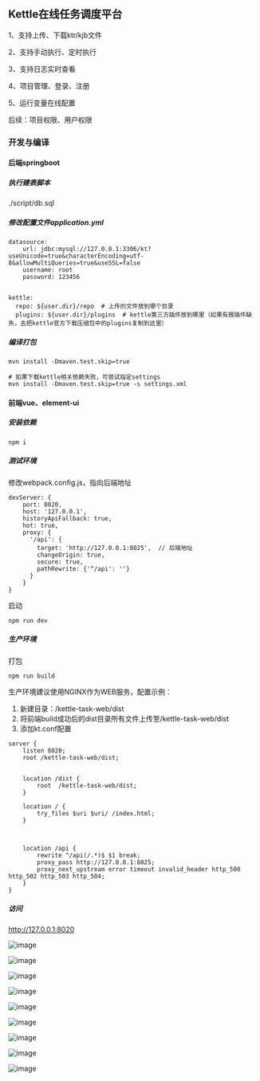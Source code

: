 ## Kettle在线任务调度平台


1、支持上传、下载ktr/kjb文件

2、支持手动执行、定时执行

3、支持日志实时查看

4、项目管理、登录、注册

5、运行变量在线配置

后续：项目权限、用户权限


### 开发与编译
#### 后端springboot

##### 执行建表脚本
./script/db.sql

##### 修改配置文件application.yml

```
datasource:
    url: jdbc:mysql://127.0.0.1:3306/kt?useUnicode=true&characterEncoding=utf-8&allowMultiQueries=true&useSSL=false
    username: root
    password: 123456
    

kettle:
  repo: ${user.dir}/repo  # 上传的文件放到哪个目录
  plugins: ${user.dir}/plugins  # kettle第三方插件放到哪里（如果有报插件缺失，去把kettle官方下载压缩包中的plugins复制到这里）
```



##### 编译打包
```
mvn install -Dmaven.test.skip=true

# 如果下载kettle相关依赖失败，可尝试指定settings
mvn install -Dmaven.test.skip=true -s settings.xml
```


#### 前端vue、element-ui

##### 安装依赖
```
npm i

```

##### 测试环境
修改webpack.config.js，指向后端地址

```
devServer: {
    port: 8020,
    host: '127.0.0.1',
    historyApiFallback: true,
    hot: true,
    proxy: {
      '/api': {
        target: 'http://127.0.0.1:8025',  // 后端地址
        changeOrigin: true,
        secure: true,
        pathRewrite: {'^/api': ''}
      }
    }
}
```

启动
```
npm run dev
```


##### 生产环境

打包
```
npm run build
```

生产环境建议使用NGINX作为WEB服务，配置示例：

1. 新建目录：/kettle-task-web/dist
2. 将前端build成功后的dist目录所有文件上传至/kettle-task-web/dist
3. 添加kt.conf配置
```
server {
    listen 8020;
    root /kettle-task-web/dist;


    location /dist {
        root  /kettle-task-web/dist;
    }

    location / {
        try_files $uri $uri/ /index.html;
    }



    location /api {
        rewrite ^/api(/.*)$ $1 break;
        proxy_pass http://127.0.0.1:8025;
        proxy_next_upstream error timeout invalid_header http_500 http_502 http_503 http_504;
    }
}
```

##### 访问

http://127.0.0.1:8020


![image](https://github.com/liangalien/kettle-task/blob/main/images/%E7%99%BB%E5%BD%95%E6%B3%A8%E5%86%8C.png?raw=true)

![image](https://github.com/liangalien/kettle-task/blob/main/images/%E9%A1%B9%E7%9B%AE%E7%AE%A1%E7%90%86.png?raw=true)

![image](https://github.com/liangalien/kettle-task/blob/main/images/%E9%A1%B9%E7%9B%AE%E5%8F%98%E9%87%8F.png?raw=true)

![image](https://github.com/liangalien/kettle-task/blob/main/images/%E8%B5%84%E6%BA%90%E7%AE%A1%E7%90%86.png?raw=true)

![image](https://github.com/liangalien/kettle-task/blob/main/images/%E4%BB%BB%E5%8A%A1%E9%9B%86%E6%88%901.png?raw=true)

![image](https://github.com/liangalien/kettle-task/blob/main/images/%E4%BB%BB%E5%8A%A1%E9%9B%86%E6%88%902.png?raw=true)

![image](https://github.com/liangalien/kettle-task/blob/main/images/%E4%BB%BB%E5%8A%A1%E8%AE%B0%E5%BD%95.png?raw=true)

![image](https://github.com/liangalien/kettle-task/blob/main/images/%E4%BB%BB%E5%8A%A1%E6%97%A5%E5%BF%97.png?raw=true)

![image](https://github.com/liangalien/kettle-task/blob/main/images/%E6%89%80%E6%9C%89%E5%AE%9A%E6%97%B6%E7%AE%A1%E7%90%86.png?raw=true)

